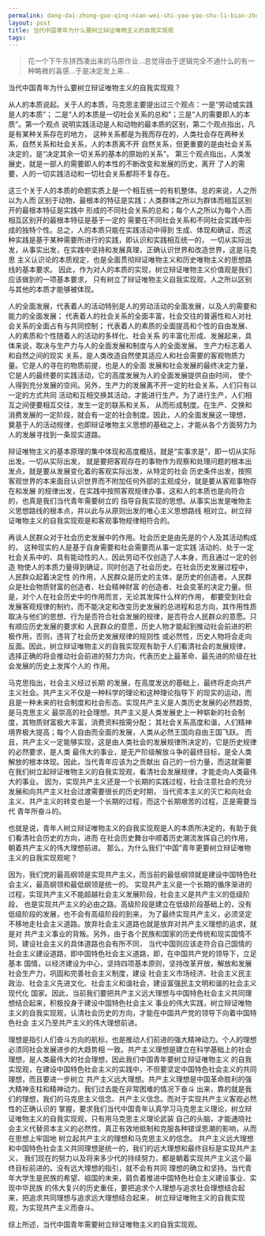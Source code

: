 ```yaml
---
permalink: dang-dai-zhong-guo-qing-nian-wei-shi-yao-yao-shu-li-bian-zheng-wei-wu-zhu-yi-de-zi-wo-shi-xian-guan.html
layout: post
title: 当代中国青年为什么要树立辩证唯物主义的自我实现观
tags: 
---
```


>花一个下午东拼西凑出来的马原作业...总觉得由于逻辑完全不通什么的有一种略微的喜感...于是决定发上来...


当代中国青年为什么要树立辩证唯物主义的自我实现观？

从人的本质说起。关于人的本质，马克思主要提出过三个观点：一是“劳动或实践是人的本质”；
二是“人的本质是一切社会关系的总和”；三是“人的需要即人的本质”。第一个观点
说明实践活动是人和动物的最本质的区别，第二个观点指出，凡是有某种关系存在的地方，
这种关系都是为我而存在的，人类社会存在两种关系，自然关系和社会关系，人的本质离不开
自然关系，但更重要的是由社会关系决定的，是“决定其余一切关系的基本的原始的关系”。
第三个观点指出，人类发展史，就是一部人的需要即人的本性的不断改变和发展的历史，离开
了人的需要，人的一切实践活动和一切社会关系都将不复存在。

这三个关于人的本质的命题实质上是一个相互统一的有机整体。总的来说，人之所以为人而
区别于动物，最根本的特征是实践；人类群体之所以为群体而相互区别开的最根本特征是实践中
形成的不同社会关系的总和；每个人之所以为每个人而相互区别开的最根本特征是基于一定的
需要在不同社会关系和不同社会实践中形成的独特个性。总之，人的本质只能在实践活动中得到
生成、体现和确证，而这种实践是基于某种需要所进行的实践，即认识和实践相互统一的，
一切从实际出发，从事实出发，在实践中坚持和发展真理，正确认识世界和改造世界，这是马克思
主义认识论的本质规定，也是全面贯彻辩证唯物主义和历史唯物主义的思想路线的基本要求。
因此，作为对人的本质的实现，树立辩证唯物主义价值观是我们应该做到的一项基本要求，
只有树立了辩证唯物主义自我实现观，人之所以区别与其他的本质才能够被体现。

人的全面发展，代表着人的活动特别是人的劳动活动的全面发展，以及人的需要和能力的全面发展；
代表着人的社会关系的全面丰富，社会交往的普遍性和人对社会关系的全面占有与共同控制；
代表着人的素质的全面提高和个性的自由发展、人的素质和个性随着人的活动的多样化、社会关系
的丰富化形成、发展起来，具体来说，取决与生产力与人的全面发展和制度与人的全面发展。
生产力标志着人和自然之间的现实
关系，是人类改造自然使其适应人和社会需要的客观物质力量。它是人的寻在的物质前提，也是人的全面
发展和社会发展的最终决定力量，它是人的最终要的实践活动，它的高度发展为人的全面发展提供自由时间，
使个人得到充分发展的空间。另外，生产力的发展离不开一定的社会关系，人们只有以一定的方式共同
活动和互相交换其活动，才能进行生产。为了进行生产，人们相互之间便要相互交往，发生一定的联系和关系，
从而形成制度。在生产、交换和消费发展的一定阶段，就会有一定的社会制度。因此，人的全面发展这一理想，
奠基于人的活动规律，也即辩证唯物主义思想的基础之上，才能从各个方面努力为人的发展寻找到一条现实道路。

辩证唯物主义的基本原理的集中体现和高度概括，就是“实事求是”，即一切从实际出发。一切从实际出发，
就是要把客观存在的事物作为观察和处理问题的根本出发点，就是要从发展变化着的客观实际出发，从特定的社会
历史条件出发，按照客观世界的本来面目认识世界而不附加任何外部的主观成分，就是要从客观事物存在和发展
的规律出发，在实践中按照客观规律办事，这和人的本质也是向符合的，也真是我们当代青年需要树立的
指导自我实现的思想。从事实出发是唯物主义思想路线的根本点，并以此与从原则出发的唯心主义思想路线
相对立。树立辩证唯物主义的自我实现观是和客观事物规律相符合的。

再谈人民群众对于社会历史发展中的作用。社会历史是由先是的个人及其活动构成的，
这种现实的人是基于自身需要和社会需要而从事一定实践
活动的、处于一定社会关系中的、具有能动性的人，因此劳动不仅创造了人本身，而且通过一定的创造
物使人的本质力量得到确证，同时创造了社会历史。在社会历史发展过程中，人民群众起着决定性
的作用，人民群众是历史的主体，是历史的创造者。人民群众是社会物质财富的创造者、社会精神财富
的创造者、社会变革的决定力量。但是，对个人在社会历史中的作用而言，无论其发挥什么样的作用，
都要受到社会发展客观规律的制约，而不能决定和改变历史发展的总进程和总方向，其作用性质
取决与他们的思想、行为是否符合社会发展的规律，是否符合人民群众的意愿。只有顺应历史发展的要求和
人民群众的意愿，历史人物才能起到推动社会前进的积极作用，否则，违背了社会历史发展规律的规则性
或必然性，历史人物将会走向反面。因此，树立辩证唯物主义的自我实现观有助于人们看清社会的发展规律，
选择正确的将会推动社会前进的努力方向，代表历史上最革命、最先进的阶级在社会发展的历史上发挥个人的
作用。

马克思指出，社会主义经过长期
的发展，在高度发达的基础上，最终将走向共产主义社会。共产主义不仅是一种科学的理论和这种理论指导下
的现实的运动，而且是一种未来的社会制度和社会形态。实现共产主义是人类历史发展的必然趋势, 是马克思主义
最崇高的社会理想。共产主义是人类发展史上一种崭新的社会制度，其物质财富极大丰富，消费资料按需分配；
其社会关系高度和谐，人们精神境界极大提高；每个人自由而全面的发展，人类从必然王国向自由王国飞跃。
而且，共产主义一定能够实现，这是由人类社会的发展规律所决定的，它是历史规律的必然要求，是人类
最伟大的事业，是无产阶级解放斗争的最终目标，是全人类解放的根本体现。因此，当代青年应该为之贡献出
自己的一份力量，而这就需要在我们树立起辩证唯物主义的自我实现观，看清社会发展规律，才能走向人类最伟大的事业。
因为，实现共产主义还是一个长期的实践过程，社会注意社会的充分发展和向共产主义社会过渡需要很长的历史时期，
当代资本主义的灭亡和向社会主义、共产主义的转变也是一个长期的过程，而这个长期艰苦的过程，正是需要当代
青年所奋斗的。

也就是说，青年人树立辩证唯物主义的自我实现观是人的本质所决定的，有助于我们看清社会历史的方向，进而
在社会历史舞台中顺着历史潮流发挥自己的作用，朝着共产主义的伟大理想前进。
那么，为什么我们“中国”青年更要树立辩证唯物主义的自我实现观呢？

因为，我们党的最高纲领是实现共产主义，而当前的最低纲领就是建设中国特色社会主义，最高纲领和最低纲领是统一的。
实现共产主义是一个长期的循序渐进的过程，实现共产主义不能超越社会主义发展阶段，社会主义是共产主义的低级阶段，
也是实现共产主义的必由之路。高级阶段是建立在低级阶段基础上的，没有低级阶段的发展，也不会有高级阶段的到来，
为了最终实现共产主义，必须坚定不移地走社会主义道路。放弃社会主义道路也就是放弃对共产主义理想的追求，就是对
共产主义事业的背叛。另外，由于各个民族和国家的历史传统和现实国情不同，建设社会主义的具体道路也会有所不同，
当代中国则应该走符合自己国情的社会主义建设道路，即中国特色社会主义道路，即，在中国共产党的领导下，立足基本
国情，以经济建设为中心，坚持四项基本原则，坚持改革开放，解放和发展社会生产力，巩固和完善社会主义制度，建设
社会主义市场经济、社会主义民主政治、社会主义先进文化、社会主义和谐社会，建设富强民主文明和谐的社会主义现代化
国家。因此，当前我们要把共产主义远大理想与中国特色社会主义共同理想结合起来，积极投身于建设中国特色社会主义
事业的伟大实践，树立辩证唯物主义的自我实现观，认清社会历史的方向，才能在中国共产党的领导下向着中国特色社会
主义乃至共产主义的伟大理想前进。

理想是指引人们奋斗方向的航标，也是推动人们前进的强大精神动力。个人的理想必须同社会发展进步的大趋势相
一致。共产主义理想是建立在科学基础上的社会理想，是人类最伟大的社会理想，因此我们中国青年要树立辩证唯物主义
的自我实现观，在建设中国特色社会主义的实践中，不但要坚定中国特色社会主义的共同理想，而且要进一步树立
共产主义远大理想。共产主义理想是中国革命胜利的强大精神支柱和精神动力。我们过去能在非常困难的情况下奋斗
出来，靠的就是我们的理想，我们的马克思主义信念、共产主义信念。而对于实现共产主义客观必然性的正确认识的
掌握，要求我们当代中国青年认真学习马克思主义理论，树立辩证唯物主义的自我实现观，只有用马克思主义理论武装
自己的头脑，才能通晓社会主义代替资本主义的必然性，真正有效地抵制和克服各种错误思潮的影响，从而在思想上牢固地
树立起共产主义的理想和马克思主义的信念。
共产主义远大理想和中国特色社会主义共同理想是统一的，我们的远大理想和最终目标是实现共产主义，
我们现在的努力以及将来多少代的持续努力，都是朝着实现共产主义这个最终目标前进的。没有远大理想的指引，就不会有共同
理想的确立和坚持。当代青年大学生是民族的希望、祖国的未来，肩负着推进中国特色社会主义建设事业、实现中华民族
的伟大复兴的历史重任，要把追求个人理想与追求社会理想结合起来，把追求共同理想与追求远大理想结合起来，
树立辩证唯物主义的自我实现观，为实现共产主义而奋斗。

综上所述，当代中国青年需要树立辩证唯物主义的自我实现观。


